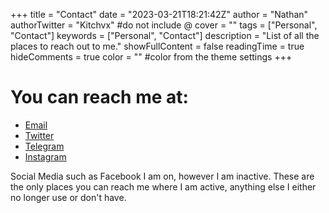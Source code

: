 +++
title = "Contact"
date = "2023-03-21T18:21:42Z"
author = "Nathan"
authorTwitter = "Kitchvx" #do not include @
cover = ""
tags = ["Personal", "Contact"]
keywords = ["Personal", "Contact"]
description = "List of all the places to reach out to me."
showFullContent = false
readingTime = true
hideComments = true
color = "" #color from the theme settings
+++

# You can reach me at:

- [Email](mailto:nathan@kitch.blog)
- [Twitter](https://twitter.com/Kitchvx/)
- [Telegram](https://t.me/Kitchvx/)
- [Instagram](https://instagram.com/kitchh/)

Social Media such as Facebook I am on, however I am inactive. These are the only places you can reach me where I am active, anything else I either no longer use or don't have.